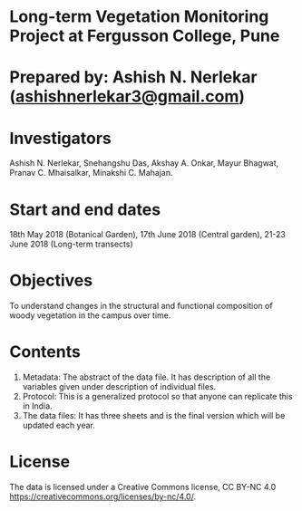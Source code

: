 # Long-term Vegetation Monitoring Project at Fergusson College, Pune

# Prepared by: Ashish N. Nerlekar (ashishnerlekar3@gmail.com) 

# Investigators 
Ashish N. Nerlekar, Snehangshu Das, Akshay A. Onkar, Mayur Bhagwat, Pranav C. Mhaisalkar, Minakshi C. Mahajan.

# Start and end dates 
18th May 2018 (Botanical Garden), 17th June 2018 (Central garden), 21-23 June 2018 (Long-term transects) 

# Objectives 
To understand changes in the structural and functional composition of woody vegetation in the campus over time.

# Contents 
1) Metadata: The abstract of the data file. It has description of all the variables given under description of individual files. 
2) Protocol: This is a generalized protocol so that anyone can replicate this in India. 
3) The data files: It has three sheets and is the final version which will be updated each year. 

# License
The data is licensed under a Creative Commons license, CC BY-NC 4.0 https://creativecommons.org/licenses/by-nc/4.0/.

